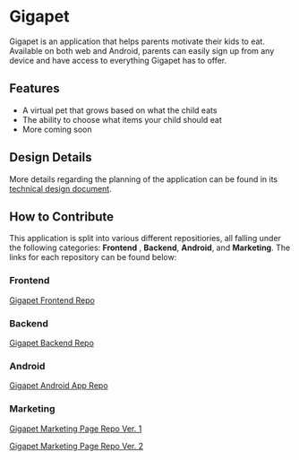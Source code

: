 # Gigapet

Gigapet is an application that helps parents motivate their kids to eat. Available on both web and Android, parents can easily sign up from any device and have access to everything Gigapet has to offer.

## Features

* A virtual pet that grows based on what the child eats
* The ability to choose what items your child should eat
* More coming soon

## Design Details

More details regarding the planning of the application can be found in its [technical design document](https://docs.google.com/document/d/1kPBYTkVUXyCMGjwrF2x5iulS4gQaZh3fG6p9BUtkadg/edit?usp=sharing).

## How to Contribute

This application is split into various different repositiories, all falling under the following categories: **Frontend**
, **Backend**, **Android**, and **Marketing**. The links for each repository can be found below:

### Frontend

[Gigapet Frontend Repo](https://github.com/lambda-gigapet/build-gigapet-FE)

### Backend 

[Gigapet Backend Repo](https://github.com/lambda-gigapet/build-gigapet-BE)

### Android

[Gigapet Android App Repo]()

### Marketing

[Gigapet Marketing Page Repo Ver. 1](https://github.com/lambda-gigapet/build-gigapet-WebUI-Jeremy)

[Gigapet Marketing Page Repo Ver. 2](https://github.com/lambda-gigapet/build-gigapet-WebUI-King)
